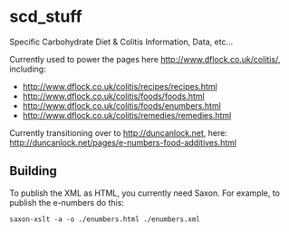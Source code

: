 # scd_stuff
Specific Carbohydrate Diet &amp; Colitis Information, Data, etc...

Currently used to power the pages here http://www.dflock.co.uk/colitis/, including:

* http://www.dflock.co.uk/colitis/recipes/recipes.html
* http://www.dflock.co.uk/colitis/foods/foods.html
* http://www.dflock.co.uk/colitis/foods/enumbers.html
* http://www.dflock.co.uk/colitis/remedies/remedies.html

Currently transitioning over to http://duncanlock.net, here: http://duncanlock.net/pages/e-numbers-food-additives.html


## Building

To publish the XML as HTML, you currently need Saxon. For example, to publish the e-numbers do this:

    saxon-xslt -a -o ./enumbers.html ./enumbers.xml
